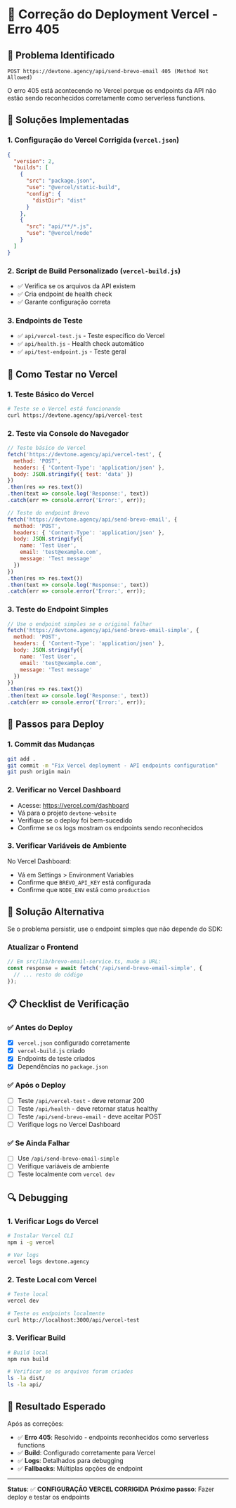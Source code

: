 # 🚀 Correção do Deployment Vercel - Erro 405

## 🚨 Problema Identificado
```
POST https://devtone.agency/api/send-brevo-email 405 (Method Not Allowed)
```

O erro 405 está acontecendo no Vercel porque os endpoints da API não estão sendo reconhecidos corretamente como serverless functions.

## 🔧 Soluções Implementadas

### 1. **Configuração do Vercel Corrigida** (`vercel.json`)
```json
{
  "version": 2,
  "builds": [
    {
      "src": "package.json",
      "use": "@vercel/static-build",
      "config": {
        "distDir": "dist"
      }
    },
    {
      "src": "api/**/*.js",
      "use": "@vercel/node"
    }
  ]
}
```

### 2. **Script de Build Personalizado** (`vercel-build.js`)
- ✅ Verifica se os arquivos da API existem
- ✅ Cria endpoint de health check
- ✅ Garante configuração correta

### 3. **Endpoints de Teste**
- ✅ `api/vercel-test.js` - Teste específico do Vercel
- ✅ `api/health.js` - Health check automático
- ✅ `api/test-endpoint.js` - Teste geral

## 🧪 Como Testar no Vercel

### 1. **Teste Básico do Vercel**
```bash
# Teste se o Vercel está funcionando
curl https://devtone.agency/api/vercel-test
```

### 2. **Teste via Console do Navegador**
```javascript
// Teste básico do Vercel
fetch('https://devtone.agency/api/vercel-test', {
  method: 'POST',
  headers: { 'Content-Type': 'application/json' },
  body: JSON.stringify({ test: 'data' })
})
.then(res => res.text())
.then(text => console.log('Response:', text))
.catch(err => console.error('Error:', err));

// Teste do endpoint Brevo
fetch('https://devtone.agency/api/send-brevo-email', {
  method: 'POST',
  headers: { 'Content-Type': 'application/json' },
  body: JSON.stringify({
    name: 'Test User',
    email: 'test@example.com',
    message: 'Test message'
  })
})
.then(res => res.text())
.then(text => console.log('Response:', text))
.catch(err => console.error('Error:', err));
```

### 3. **Teste do Endpoint Simples**
```javascript
// Use o endpoint simples se o original falhar
fetch('https://devtone.agency/api/send-brevo-email-simple', {
  method: 'POST',
  headers: { 'Content-Type': 'application/json' },
  body: JSON.stringify({
    name: 'Test User',
    email: 'test@example.com',
    message: 'Test message'
  })
})
.then(res => res.text())
.then(text => console.log('Response:', text))
.catch(err => console.error('Error:', err));
```

## 🔄 Passos para Deploy

### 1. **Commit das Mudanças**
```bash
git add .
git commit -m "Fix Vercel deployment - API endpoints configuration"
git push origin main
```

### 2. **Verificar no Vercel Dashboard**
- Acesse: https://vercel.com/dashboard
- Vá para o projeto `devtone-website`
- Verifique se o deploy foi bem-sucedido
- Confirme se os logs mostram os endpoints sendo reconhecidos

### 3. **Verificar Variáveis de Ambiente**
No Vercel Dashboard:
- Vá em Settings > Environment Variables
- Confirme que `BREVO_API_KEY` está configurada
- Confirme que `NODE_ENV` está como `production`

## 🚀 Solução Alternativa

Se o problema persistir, use o endpoint simples que não depende do SDK:

### Atualizar o Frontend
```typescript
// Em src/lib/brevo-email-service.ts, mude a URL:
const response = await fetch('/api/send-brevo-email-simple', {
  // ... resto do código
});
```

## 📋 Checklist de Verificação

### ✅ Antes do Deploy
- [x] `vercel.json` configurado corretamente
- [x] `vercel-build.js` criado
- [x] Endpoints de teste criados
- [x] Dependências no `package.json`

### ✅ Após o Deploy
- [ ] Teste `/api/vercel-test` - deve retornar 200
- [ ] Teste `/api/health` - deve retornar status healthy
- [ ] Teste `/api/send-brevo-email` - deve aceitar POST
- [ ] Verifique logs no Vercel Dashboard

### ✅ Se Ainda Falhar
- [ ] Use `/api/send-brevo-email-simple`
- [ ] Verifique variáveis de ambiente
- [ ] Teste localmente com `vercel dev`

## 🔍 Debugging

### 1. **Verificar Logs do Vercel**
```bash
# Instalar Vercel CLI
npm i -g vercel

# Ver logs
vercel logs devtone.agency
```

### 2. **Teste Local com Vercel**
```bash
# Teste local
vercel dev

# Teste os endpoints localmente
curl http://localhost:3000/api/vercel-test
```

### 3. **Verificar Build**
```bash
# Build local
npm run build

# Verificar se os arquivos foram criados
ls -la dist/
ls -la api/
```

## 🎯 Resultado Esperado

Após as correções:
- ✅ **Erro 405**: Resolvido - endpoints reconhecidos como serverless functions
- ✅ **Build**: Configurado corretamente para Vercel
- ✅ **Logs**: Detalhados para debugging
- ✅ **Fallbacks**: Múltiplas opções de endpoint

---

**Status**: ✅ **CONFIGURAÇÃO VERCEL CORRIGIDA**
**Próximo passo**: Fazer deploy e testar os endpoints 